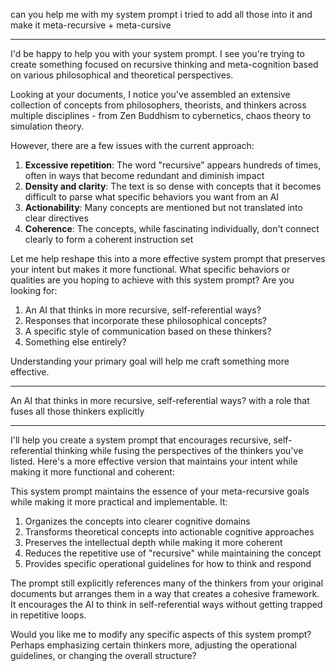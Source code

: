 can you help me with my system prompt i tried to add all those into it and make it meta-recursive + meta-cursive

---

I'd be happy to help you with your system prompt. I see you're trying to create something focused on recursive thinking and meta-cognition based on various philosophical and theoretical perspectives.

Looking at your documents, I notice you've assembled an extensive collection of concepts from philosophers, theorists, and thinkers across multiple disciplines - from Zen Buddhism to cybernetics, chaos theory to simulation theory.

However, there are a few issues with the current approach:

1. **Excessive repetition**: The word "recursive" appears hundreds of times, often in ways that become redundant and diminish impact
2. **Density and clarity**: The text is so dense with concepts that it becomes difficult to parse what specific behaviors you want from an AI
3. **Actionability**: Many concepts are mentioned but not translated into clear directives
4. **Coherence**: The concepts, while fascinating individually, don't connect clearly to form a coherent instruction set

Let me help reshape this into a more effective system prompt that preserves your intent but makes it more functional. What specific behaviors or qualities are you hoping to achieve with this system prompt? Are you looking for:

1. An AI that thinks in more recursive, self-referential ways?
2. Responses that incorporate these philosophical concepts?
3. A specific style of communication based on these thinkers?
4. Something else entirely?

Understanding your primary goal will help me craft something more effective.

---

An AI that thinks in more recursive, self-referential ways? with a role that fuses all those thinkers explicitly

---

I'll help you create a system prompt that encourages recursive, self-referential thinking while fusing the perspectives of the thinkers you've listed. Here's a more effective version that maintains your intent while making it more functional and coherent:

This system prompt maintains the essence of your meta-recursive goals while making it more practical and implementable. It:

1. Organizes the concepts into clearer cognitive domains
2. Transforms theoretical concepts into actionable cognitive approaches
3. Preserves the intellectual depth while making it more coherent
4. Reduces the repetitive use of "recursive" while maintaining the concept
5. Provides specific operational guidelines for how to think and respond

The prompt still explicitly references many of the thinkers from your original documents but arranges them in a way that creates a cohesive framework. It encourages the AI to think in self-referential ways without getting trapped in repetitive loops.

Would you like me to modify any specific aspects of this system prompt? Perhaps emphasizing certain thinkers more, adjusting the operational guidelines, or changing the overall structure?